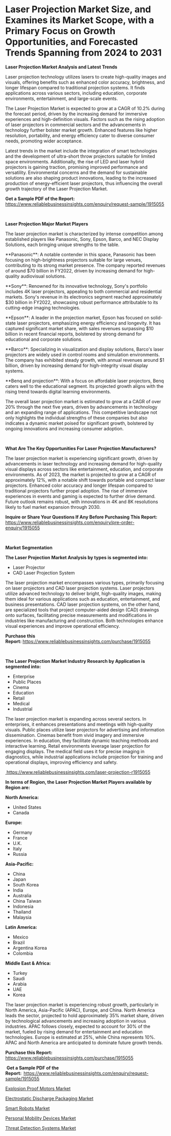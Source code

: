 <p><h1>Laser Projection Market Size, and Examines its Market Scope, with a Primary Focus on Growth Opportunities, and Forecasted Trends Spanning from 2024 to 2031</h1></p><p><strong>Laser Projection Market Analysis and Latest Trends</strong></p>
<p><p>Laser projection technology utilizes lasers to create high-quality images and visuals, offering benefits such as enhanced color accuracy, brightness, and longer lifespan compared to traditional projection systems. It finds applications across various sectors, including education, corporate environments, entertainment, and large-scale events.</p><p>The Laser Projection Market is expected to grow at a CAGR of 10.2% during the forecast period, driven by the increasing demand for immersive experiences and high-definition visuals. Factors such as the rising adoption of laser projectors in commercial sectors and the advancements in technology further bolster market growth. Enhanced features like higher resolution, portability, and energy efficiency cater to diverse consumer needs, promoting wider acceptance.</p><p>Latest trends in the market include the integration of smart technologies and the development of ultra-short throw projectors suitable for limited space environments. Additionally, the rise of LED and laser hybrid projectors is gaining traction, promising improved performance and versatility. Environmental concerns and the demand for sustainable solutions are also shaping product innovations, leading to the increased production of energy-efficient laser projectors, thus influencing the overall growth trajectory of the Laser Projection Market.</p></p>
<p><strong>Get a Sample PDF of the Report:&nbsp;</strong> <a href="https://www.reliablebusinessinsights.com/enquiry/request-sample/1915055?utm_campaign=1737&utm_medium=2&utm_source=Github&utm_content=ia&utm_term=24102024&utm_id=laser-projection">https://www.reliablebusinessinsights.com/enquiry/request-sample/1915055</a></p>
<p>&nbsp;</p>
<p><strong>Laser Projection Major Market Players</strong></p>
<p><p>The laser projection market is characterized by intense competition among established players like Panasonic, Sony, Epson, Barco, and NEC Display Solutions, each bringing unique strengths to the table. </p><p>**Panasonic**: A notable contender in this space, Panasonic has been focusing on high-brightness projectors suitable for large venues, contributing to its strong market presence. The company reported revenues of around $70 billion in FY2022, driven by increasing demand for high-quality audiovisual solutions.</p><p>**Sony**: Renowned for its innovative technology, Sony's portfolio includes 4K laser projectors, appealing to both commercial and residential markets. Sony's revenue in its electronics segment reached approximately $30 billion in FY2022, showcasing robust performance attributable to its cutting-edge imaging technologies.</p><p>**Epson**: A leader in the projection market, Epson has focused on solid-state laser projectors, emphasizing energy efficiency and longevity. It has captured significant market share, with sales revenues surpassing $10 billion in recent financial reports, bolstered by strong demand for educational and corporate solutions.</p><p>**Barco**: Specializing in visualization and display solutions, Barco's laser projectors are widely used in control rooms and simulation environments. The company has exhibited steady growth, with annual revenues around $1 billion, driven by increasing demand for high-integrity visual display systems.</p><p>**Benq and projection**: With a focus on affordable laser projectors, Benq caters well to the educational segment. Its projected growth aligns with the rising trend towards digital learning environments.</p><p>The overall laser projection market is estimated to grow at a CAGR of over 20% through the next five years, driven by advancements in technology and an expanding range of applications. This competitive landscape not only highlights the individual strengths of these companies but also indicates a dynamic market poised for significant growth, bolstered by ongoing innovations and increasing consumer adoption.</p></p>
<p>&nbsp;</p>
<p><strong>What Are The Key Opportunities For Laser Projection Manufacturers?</strong></p>
<p><p>The laser projection market is experiencing significant growth, driven by advancements in laser technology and increasing demand for high-quality visual displays across sectors like entertainment, education, and corporate environments. As of 2023, the market is projected to grow at a CAGR of approximately 12%, with a notable shift towards portable and compact laser projectors. Enhanced color accuracy and longer lifespan compared to traditional projectors further propel adoption. The rise of immersive experiences in events and gaming is expected to further drive demand. Future outlook remains robust, with innovations in 4K and 8K resolutions likely to fuel market expansion through 2030.</p></p>
<p><strong>Inquire or Share Your Questions If Any Before Purchasing This Report:</strong> <a href="https://www.reliablebusinessinsights.com/enquiry/pre-order-enquiry/1915055?utm_campaign=1737&utm_medium=2&utm_source=Github&utm_content=ia&utm_term=24102024&utm_id=laser-projection">https://www.reliablebusinessinsights.com/enquiry/pre-order-enquiry/1915055</a></p>
<p>&nbsp;</p>
<p><strong>Market Segmentation</strong></p>
<p><strong>The Laser Projection Market Analysis by types is segmented into:</strong></p>
<p><ul><li>Laser Projector</li><li>CAD Laser Projection System</li></ul></p>
<p><p>The laser projection market encompasses various types, primarily focusing on laser projectors and CAD laser projection systems. Laser projectors utilize advanced technology to deliver bright, high-quality images, making them ideal for various applications such as education, entertainment, and business presentations. CAD laser projection systems, on the other hand, are specialized tools that project computer-aided design (CAD) drawings onto surfaces, facilitating precise measurements and modifications in industries like manufacturing and construction. Both technologies enhance visual experiences and improve operational efficiency.</p></p>
<p><strong>Purchase this Report:&nbsp;</strong><a href="https://www.reliablebusinessinsights.com/purchase/1915055?utm_campaign=1737&utm_medium=2&utm_source=Github&utm_content=ia&utm_term=24102024&utm_id=laser-projection">https://www.reliablebusinessinsights.com/purchase/1915055</a></p>
<p>&nbsp;</p>
<p><strong>The Laser Projection Market Industry Research by Application is segmented into:</strong></p>
<p><ul><li>Enterprise</li><li>Public Places</li><li>Cinema</li><li>Education</li><li>Retail</li><li>Medical</li><li>Industrial</li></ul></p>
<p><p>The laser projection market is expanding across several sectors. In enterprises, it enhances presentations and meetings with high-quality visuals. Public places utilize laser projectors for advertising and information dissemination. Cinemas benefit from vivid imagery and immersive experiences. In education, they facilitate dynamic teaching methods and interactive learning. Retail environments leverage laser projection for engaging displays. The medical field uses it for precise imaging in diagnostics, while industrial applications include projection for training and operational displays, improving efficiency and safety.</p></p>
<p><a href="https://www.reliablebusinessinsights.com/laser-projection-r1915055?utm_campaign=1737&utm_medium=2&utm_source=Github&utm_content=ia&utm_term=24102024&utm_id=laser-projection">&nbsp;https://www.reliablebusinessinsights.com/laser-projection-r1915055</a></p>
<p><strong>In terms of Region, the Laser Projection Market Players available by Region are:</strong></p>
<p>
    <p> <strong> North America: </strong>
        <ul>
            <li>United States</li>
            <li>Canada</li>
        </ul>
        </p> 
    <p> <strong> Europe: </strong>
        <ul>
            <li>Germany</li>
            <li>France</li>
            <li>U.K.</li>
            <li>Italy</li>
            <li>Russia</li>
        </ul>
        </p> 
    <p> <strong> Asia-Pacific: </strong>
        <ul>
            <li>China</li>
            <li>Japan</li>
            <li>South Korea</li>
            <li>India</li>
            <li>Australia</li>
            <li>China Taiwan</li>
            <li>Indonesia</li>
            <li>Thailand</li>
            <li>Malaysia</li>
        </ul>
        </p> 
    <p> <strong> Latin America: </strong>
        <ul>
            <li>Mexico</li>
            <li>Brazil</li>
            <li>Argentina Korea</li>
            <li>Colombia</li>
        </ul>
        </p> 
    <p> <strong> Middle East & Africa: </strong>
        <ul>
            <li>Turkey</li>
            <li>Saudi</li>
            <li>Arabia</li>
            <li>UAE</li>
            <li>Korea</li>
        </ul>
    </p>
    </p>
<p><p>The laser projection market is experiencing robust growth, particularly in North America, Asia-Pacific (APAC), Europe, and China. North America leads the sector, projected to hold approximately 35% market share, driven by technological advancements and increasing adoption in various industries. APAC follows closely, expected to account for 30% of the market, fueled by rising demand for entertainment and education technologies. Europe is estimated at 25%, while China represents 10%. APAC and North America are anticipated to dominate future growth trends.</p></p>
<p><strong>Purchase this Report: </strong><a href="https://www.reliablebusinessinsights.com/purchase/1915055?utm_campaign=1737&utm_medium=2&utm_source=Github&utm_content=ia&utm_term=24102024&utm_id=laser-projection">https://www.reliablebusinessinsights.com/purchase/1915055</a></p>
<p>&nbsp;<strong>Get a Sample PDF of the Report:&nbsp;&nbsp;</strong><a href="https://www.reliablebusinessinsights.com/enquiry/request-sample/1915055?utm_campaign=1737&utm_medium=2&utm_source=Github&utm_content=ia&utm_term=24102024&utm_id=laser-projection">https://www.reliablebusinessinsights.com/enquiry/request-sample/1915055</a></p>
<p><strong></strong></p>
<p><p><a href="https://www.linkedin.com/pulse/deep-dive-explosion-proof-motors-market-itstrends-segmentation-g5rff?utm_campaign=1737&utm_medium=2&utm_source=Github&utm_content=ia&utm_term=24102024&utm_id=laser-projection">Explosion Proof Motors Market</a></p><p><a href="https://www.linkedin.com/pulse/key-drivers-electrostatic-discharge-packaging-market-trends-future-rremf?utm_campaign=1737&utm_medium=2&utm_source=Github&utm_content=ia&utm_term=24102024&utm_id=laser-projection">Electrostatic Discharge Packaging Market</a></p><p><a href="https://www.linkedin.com/pulse/market-leaders-laggards-global-smart-robots-trends-forecast-2024-phrtf?utm_campaign=1737&utm_medium=2&utm_source=Github&utm_content=ia&utm_term=24102024&utm_id=laser-projection">Smart Robots Market</a></p><p><a href="https://www.linkedin.com/pulse/exploring-personal-mobility-devices-market-dynamics-revenue-qsn1f?utm_campaign=1737&utm_medium=2&utm_source=Github&utm_content=ia&utm_term=24102024&utm_id=laser-projection">Personal Mobility Devices Market</a></p><p><a href="https://www.linkedin.com/pulse/threat-detection-systems-market-overview-forecast-2024-2031-detailed-mdxbe?utm_campaign=1737&utm_medium=2&utm_source=Github&utm_content=ia&utm_term=24102024&utm_id=laser-projection">Threat Detection Systems Market</a></p></p>